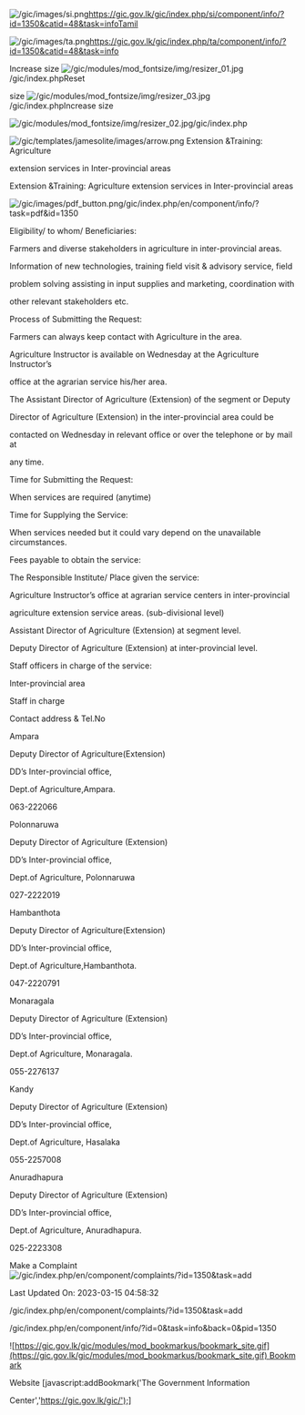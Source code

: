 <!-- Source: https://gic.gov.lk/gic/index.php/en/component/info/?id=1350&catid=48&task=info -->

![/gic/images/si.png](/gic/images/si.png)https://gic.gov.lk/gic/index.php/si/component/info/?id=1350&catid=48&task=infoTamil

![/gic/images/ta.png](/gic/images/ta.png)https://gic.gov.lk/gic/index.php/ta/component/info/?id=1350&catid=48&task=info

Increase size ![/gic/modules/mod_fontsize/img/resizer_01.jpg](/gic/modules/mod_fontsize/img/resizer_01.jpg)/gic/index.phpReset

size ![/gic/modules/mod_fontsize/img/resizer_03.jpg](/gic/modules/mod_fontsize/img/resizer_03.jpg)/gic/index.phpIncrease size

![/gic/modules/mod_fontsize/img/resizer_02.jpg](/gic/modules/mod_fontsize/img/resizer_02.jpg)/gic/index.php

![/gic/templates/jamesolite/images/arrow.png](/gic/templates/jamesolite/images/arrow.png) Extension &Training: Agriculture

extension services in Inter-provincial areas

Extension &Training: Agriculture extension services in Inter-provincial areas

![/gic/images/pdf_button.png](/gic/images/pdf_button.png)/gic/index.php/en/component/info/?task=pdf&id=1350

Eligibility/ to whom/ Beneficiaries:

Farmers and diverse stakeholders in agriculture in inter-provincial areas.

Information of new technologies, training field visit & advisory service, field

problem solving assisting in input supplies and marketing, coordination with

other relevant stakeholders etc.

Process of Submitting the Request:

Farmers can always keep contact with Agriculture in the area.

Agriculture Instructor is available on Wednesday at the Agriculture Instructor’s

office at the agrarian service his/her area.

The Assistant Director of Agriculture (Extension) of the segment or Deputy

Director of Agriculture (Extension) in the inter-provincial area could be

contacted on Wednesday in relevant office or over the telephone or by mail at

any time.

Time for Submitting the Request:

When services are required (anytime)

Time for Supplying the Service:

When services needed but it could vary depend on the unavailable circumstances.

Fees payable to obtain the service:

The Responsible Institute/ Place given the service:

Agriculture Instructor’s office at agrarian service centers in inter-provincial

agriculture extension service areas. (sub-divisional level)

Assistant Director of Agriculture (Extension) at segment level.

Deputy Director of Agriculture (Extension) at inter-provincial level.

Staff officers in charge of the service:

Inter-provincial area

Staff in charge

Contact address & Tel.No

Ampara

Deputy Director of Agriculture(Extension)

DD’s Inter-provincial office,

Dept.of Agriculture,Ampara.

063-222066

Polonnaruwa

Deputy Director of Agriculture (Extension)

DD’s Inter-provincial office,

Dept.of Agriculture, Polonnaruwa

027-2222019

Hambanthota

Deputy Director of Agriculture(Extension)

DD’s Inter-provincial office,

Dept.of Agriculture,Hambanthota.

047-2220791

Monaragala

Deputy Director of Agriculture (Extension)

DD’s Inter-provincial office,

Dept.of Agriculture, Monaragala.

055-2276137

Kandy

Deputy Director of Agriculture (Extension)

DD’s Inter-provincial office,

Dept.of Agriculture, Hasalaka

055-2257008

Anuradhapura

Deputy Director of Agriculture (Extension)

DD’s Inter-provincial office,

Dept.of Agriculture, Anuradhapura.

025-2223308

Make a Complaint ![/gic/index.php/en/component/complaints/?id=1350&task=add](/gic/index.php/en/component/complaints/?id=1350&task=add)

Last Updated On: 2023-03-15 04:58:32

/gic/index.php/en/component/complaints/?id=1350&task=add

/gic/index.php/en/component/info/?id=0&task=info&back=0&pid=1350

![https://gic.gov.lk/gic/modules/mod_bookmarkus/bookmark_site.gif](https://gic.gov.lk/gic/modules/mod_bookmarkus/bookmark_site.gif) Bookmark

Website [javascript:addBookmark('The Government Information

Center','https://gic.gov.lk/gic/');]
